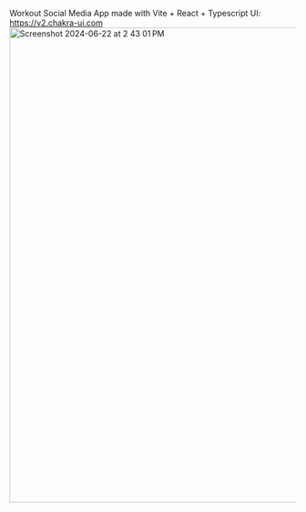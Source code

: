 Workout Social Media App made with Vite + React + Typescript
UI: https://v2.chakra-ui.com
<img width="834" alt="Screenshot 2024-06-22 at 2 43 01 PM" src="https://github.com/beccashamus23/workout-app/assets/82617778/2e70bb19-4bc7-4a93-ab29-9c668ece11e9">
